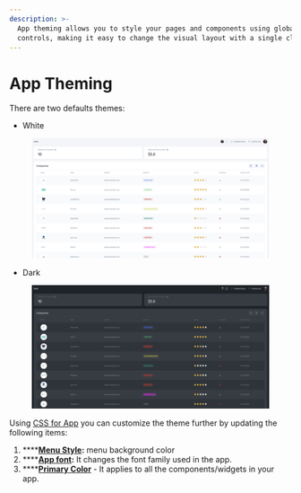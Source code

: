 ```yaml
---
description: >-
  App theming allows you to style your pages and components using global
  controls, making it easy to change the visual layout with a single click.
---
```


# App Theming

There are two defaults themes:

* White

<figure><img src="../../.gitbook/assets/image (1) (2).png" alt=""><figcaption></figcaption></figure>

* Dark

<figure><img src="../../.gitbook/assets/image (27).png" alt=""><figcaption></figcaption></figure>



Using [CSS for App](css-for-app.md) you can customize the theme further by updating the following items:

1. ****[**Menu Style**](https://docs.jetadmin.io/user-guide/design-and-structure/css-for-app#menu-style)**:** menu background color
2. ****[**App font**](https://docs.jetadmin.io/user-guide/design-and-structure/css-for-app#text-field-style)**:** It changes the font family used in the app.
3. ****[**Primary Color**](https://docs.jetadmin.io/user-guide/design-and-structure/css-for-app#text-field-style) - It applies to all the components/widgets in your app.
